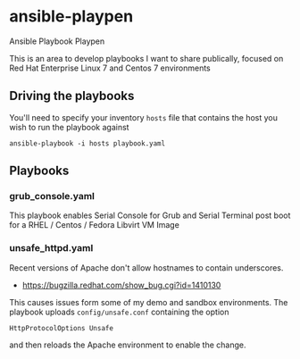 # ansible-playpen
Ansible Playbook Playpen

This is an area to develop playbooks I want to share publically, focused on
Red Hat Enterprise Linux 7 and Centos 7 environments

## Driving the playbooks

You'll need to specify your inventory `hosts` file that contains the host you wish to run the playbook against

```
ansible-playbook -i hosts playbook.yaml
```


## Playbooks

### grub_console.yaml

This playbook enables Serial Console for Grub and Serial Terminal post boot for
a RHEL / Centos / Fedora Libvirt VM Image

### unsafe_httpd.yaml

Recent versions of Apache don't allow hostnames to contain underscores.

- https://bugzilla.redhat.com/show_bug.cgi?id=1410130

This causes issues form some of my demo and sandbox environments.
The playbook uploads ```config/unsafe.conf``` containing the option

```
HttpProtocolOptions Unsafe
```

and then reloads the Apache environment to enable the change.
